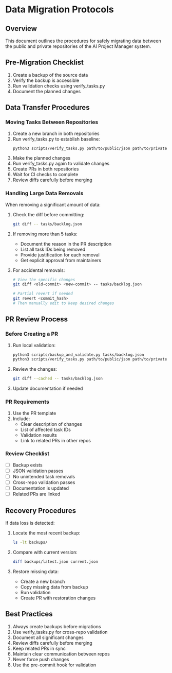 # Data Migration Protocols

## Overview
This document outlines the procedures for safely migrating data between the public and private repositories of the AI Project Manager system.

## Pre-Migration Checklist
1. Create a backup of the source data
2. Verify the backup is accessible
3. Run validation checks using verify_tasks.py
4. Document the planned changes

## Data Transfer Procedures

### Moving Tasks Between Repositories
1. Create a new branch in both repositories
2. Run verify_tasks.py to establish baseline:
   ```bash
   python3 scripts/verify_tasks.py path/to/public/json path/to/private/json
   ```
3. Make the planned changes
4. Run verify_tasks.py again to validate changes
5. Create PRs in both repositories
6. Wait for CI checks to complete
7. Review diffs carefully before merging

### Handling Large Data Removals

When removing a significant amount of data:

1. Check the diff before committing:
   ```bash
   git diff -- tasks/backlog.json
   ```

2. If removing more than 5 tasks:
   - Document the reason in the PR description
   - List all task IDs being removed
   - Provide justification for each removal
   - Get explicit approval from maintainers

3. For accidental removals:
   ```bash
   # View the specific changes
   git diff <old-commit> <new-commit> -- tasks/backlog.json
   
   # Partial revert if needed
   git revert <commit_hash>
   # Then manually edit to keep desired changes
   ```

## PR Review Process

### Before Creating a PR
1. Run local validation:
   ```bash
   python3 scripts/backup_and_validate.py tasks/backlog.json
   python3 scripts/verify_tasks.py path/to/public/json path/to/private/json
   ```

2. Review the changes:
   ```bash
   git diff --cached -- tasks/backlog.json
   ```

3. Update documentation if needed

### PR Requirements
1. Use the PR template
2. Include:
   - Clear description of changes
   - List of affected task IDs
   - Validation results
   - Link to related PRs in other repos

### Review Checklist
- [ ] Backup exists
- [ ] JSON validation passes
- [ ] No unintended task removals
- [ ] Cross-repo validation passes
- [ ] Documentation is updated
- [ ] Related PRs are linked

## Recovery Procedures

If data loss is detected:

1. Locate the most recent backup:
   ```bash
   ls -lt backups/
   ```

2. Compare with current version:
   ```bash
   diff backups/latest.json current.json
   ```

3. Restore missing data:
   - Create a new branch
   - Copy missing data from backup
   - Run validation
   - Create PR with restoration changes

## Best Practices
1. Always create backups before migrations
2. Use verify_tasks.py for cross-repo validation
3. Document all significant changes
4. Review diffs carefully before merging
5. Keep related PRs in sync
6. Maintain clear communication between repos
7. Never force push changes
8. Use the pre-commit hook for validation
